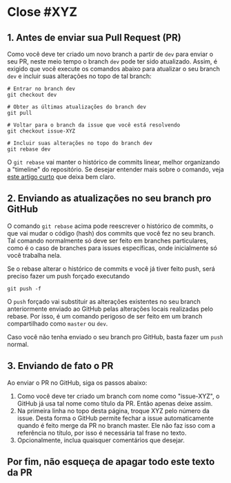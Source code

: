 # Close #XYZ

## 1. Antes de enviar sua Pull Request (PR)

Como você deve ter criado um novo branch a partir de `dev` para enviar o seu PR,
neste meio tempo o branch `dev` pode ter sido atualizado.
Assim, é exigido que você execute os comandos abaixo para atualizar o seu branch `dev` 
e incluir suas alterações no topo de tal branch:
   
```
# Entrar no branch dev
git checkout dev

# Obter as últimas atualizações do branch dev
git pull

# Voltar para o branch da issue que você está resolvendo
git checkout issue-XYZ

# Incluir suas alterações no topo do branch dev
git rebase dev
```

O `git rebase` vai manter o histórico de commits linear, melhor organizando a "timeline" do repositório.
Se desejar entender mais sobre o comando, veja [este artigo curto](https://www.treinaweb.com.br/blog/git-merge-e-git-rebase-quando-usa-los/) que deixa bem claro.

## 2. Enviando as atualizações no seu branch pro GitHub

O comando `git rebase` acima pode reescrever o histórico de commits,
o que vai mudar o código (hash) dos commits que você fez no seu branch.
Tal comando normalmente só deve ser feito em branches particulares,
como é o caso de branches para issues específicas, onde inicialmente só você
trabalha nela.

Se o rebase alterar o histórico de commits e você já tiver feito push, será preciso fazer um push forçado executando

```
git push -f
```

O `push` forçado vai substituir as alterações existentes no seu branch anteriormente enviado ao GitHub
pelas alterações locais realizadas pelo rebase. Por isso, é um comando perigoso de ser feito
em um branch compartilhado como `master` ou `dev`.

Caso você não tenha enviado o seu branch pro GitHub, basta fazer um `push` normal.

## 3. Enviando de fato o PR

Ao enviar o PR no GitHub, siga os passos abaixo:

1. Como você deve ter criado um branch com nome como "issue-XYZ", o GitHub já usa tal nome como título da PR. Então apenas deixe assim. 
2. Na primeira linha no topo desta página, troque XYZ pelo número da issue. Desta forma o GitHub permite 
   fechar a issue automaticamente quando é feito merge da PR no branch master.
   Ele não faz isso com a referência no título, por isso é necessária tal frase no texto.
3. Opcionalmente, inclua quaisquer comentários que desejar.

## Por fim, não esqueça de apagar todo este texto da PR
 
